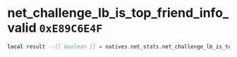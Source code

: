# net_challenge_lb_is_top_friend_info_valid `0xE89C6E4F`

```lua
local result --[[ boolean ]] = natives.net_stats.net_challenge_lb_is_top_friend_info_valid()
```